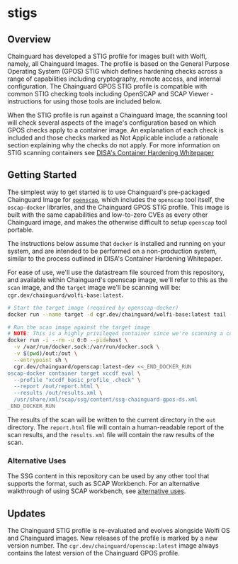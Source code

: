 # stigs

## Overview

Chainguard has developed a STIG profile for images built with Wolfi, namely,
all Chainguard Images.  The profile is based on the General Purpose Operating
System (GPOS) STIG which defines hardening checks across a range of
capabilities including cryptography, remote access, and internal configuration.
The Chainguard GPOS STIG profile is compatible with common STIG checking tools
including OpenSCAP and SCAP Viewer - instructions for using those tools are
included below.

When the STIG profile is run against a Chainguard Image, the scanning tool will
check several aspects of the image's configuration based on which GPOS checks
apply to a container image.  An explanation of each check is included and those
checks marked as Not Applicable include a rationale section explaining why the
checks do not apply.  For more information on STIG scanning containers see
[DISA's Container Hardening
Whitepaper](https://dl.dod.cyber.mil/wp-content/uploads/devsecops/pdf/Final_DevSecOps_Enterprise_Container_Hardening_Guide_1.2.pdf)

## Getting Started

The simplest way to get started is to use Chainguard's pre-packaged Chainguard
Image for
[`openscap`](https://images.chainguard.dev/directory/image/openscap/overview),
which includes the `openscap` tool itself, the `oscap-docker` libraries, and
the Chainguard GPOS STIG profile. This image is built with the same
capabilities and low-to-zero CVEs as every other Chainguard image, and makes
the otherwise difficult to setup `openscap` tool portable.

The instructions below assume that `docker` is installed and running on your
system, and are intended to be performed on a non-production system, similar to
the process outlined in DISA's Container Hardening Whitepaper.

For ease of use, we'll use the datastream file sourced from this repository,
and available within Chainguard's openscap image, we'll refer to this as the
`scan` image, and the `target` image we'll be scanning will be:
`cgr.dev/chainguard/wolfi-base:latest`.

```bash
# Start the target image (required by openscap-docker)
docker run --name target -d cgr.dev/chainguard/wolfi-base:latest tail -f /dev/null

# Run the scan image against the target image
# NOTE: This is a highly privileged container since we're scanning a container being run by the host's docker daemon.
docker run -i --rm -u 0:0 --pid=host \
  -v /var/run/docker.sock:/var/run/docker.sock \
  -v $(pwd)/out:/out \
  --entrypoint sh \
  cgr.dev/chainguard/openscap:latest-dev <<_END_DOCKER_RUN
oscap-docker container target xccdf eval \
  --profile "xccdf_basic_profile_.check" \
  --report /out/report.html \
  --results /out/results.xml \
  /usr/share/xml/scap/ssg/content/ssg-chainguard-gpos-ds.xml
_END_DOCKER_RUN
```

The results of the scan will be written to the current directory in the `out`
directory.  The `report.html` file will contain a human-readable report of the
scan results, and the `results.xml` file will contain the raw results of the
scan.

### Alternative Uses

The SSG content in this repository can be used by any other tool that supports
the format, such as SCAP Workbench. For an alternative walkthrough of using
SCAP workbench, see [alternative uses](./docs/alternatives.md).

## Updates

The Chainguard STIG profile is re-evaluated and evolves alongside Wolfi OS and
Chainguard images. New releases of the profile is marked by a new version
number. The `cgr.dev/chainguard/openscap:latest` image always contains the
latest version of the Chainguard GPOS profile.
